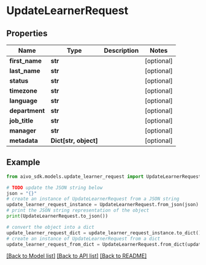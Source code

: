 # UpdateLearnerRequest


## Properties

Name | Type | Description | Notes
------------ | ------------- | ------------- | -------------
**first_name** | **str** |  | [optional] 
**last_name** | **str** |  | [optional] 
**status** | **str** |  | [optional] 
**timezone** | **str** |  | [optional] 
**language** | **str** |  | [optional] 
**department** | **str** |  | [optional] 
**job_title** | **str** |  | [optional] 
**manager** | **str** |  | [optional] 
**metadata** | **Dict[str, object]** |  | [optional] 

## Example

```python
from aivo_sdk.models.update_learner_request import UpdateLearnerRequest

# TODO update the JSON string below
json = "{}"
# create an instance of UpdateLearnerRequest from a JSON string
update_learner_request_instance = UpdateLearnerRequest.from_json(json)
# print the JSON string representation of the object
print(UpdateLearnerRequest.to_json())

# convert the object into a dict
update_learner_request_dict = update_learner_request_instance.to_dict()
# create an instance of UpdateLearnerRequest from a dict
update_learner_request_from_dict = UpdateLearnerRequest.from_dict(update_learner_request_dict)
```
[[Back to Model list]](../README.md#documentation-for-models) [[Back to API list]](../README.md#documentation-for-api-endpoints) [[Back to README]](../README.md)


